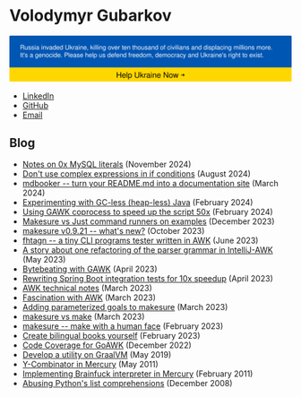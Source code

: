 # Volodymyr Gubarkov

[![Stand With Ukraine](https://raw.githubusercontent.com/vshymanskyy/StandWithUkraine/main/banner2-direct.svg)](https://stand-with-ukraine.pp.ua)

- [LinkedIn](https://www.linkedin.com/in/gubarkovv/)
- [GitHub](https://github.com/xonixx)
- [Email](mailto:xonixx@gmail.com)

## Blog

- [Notes on 0x MySQL literals](0xMYSQL.md) (November 2024)
- [Don't use complex expressions in if conditions](if_condition.md) (August 2024)
- [mdbooker -- turn your README.md into a documentation site](mdbooker.md) (March 2024)
- [Experimenting with GC-less (heap-less) Java](gc_less_java.md) (February 2024)
- [Using GAWK coprocess to speed up the script 50x](gawk_coprocess_speedup.md) (February 2024)
- [Makesure vs Just command runners on examples](makesure-vs-just.md) (December 2023)
- [makesure v0.9.21 -- what's new?](revamp_define.md) (October 2023)
- [fhtagn -- a tiny CLI programs tester written in AWK](fhtagn.md) (June 2023)
- [A story about one refactoring of the parser grammar in IntelliJ-AWK](intellij-awk_grammar_refactoring.md) (May 2023)
- [Bytebeating with GAWK](bytebeat_gawk.md) (April 2023)
- [Rewriting Spring Boot integration tests for 10x speedup](https://www.cmlteam.com/blog/rewriting-spring-boot-integration-tests-for-10x-speedup) (April 2023)
- [AWK technical notes](awk_tech_notes.md) (March 2023)
- [Fascination with AWK](awk.md) (March 2023)
- [Adding parameterized goals to makesure](parameterized_goals.md) (March 2023)
- [makesure vs make](makesure-vs-make.md) (March 2023)
- [makesure -- make with a human face](makesure.md) (February 2023)
- [Create bilingual books yourself](bilingual_books.md) (February 2023)
- [Code Coverage for GoAWK](goawk_cover.md) (December 2022)
- [Develop a utility on GraalVM](https://medium.com/cmlteam/develop-a-utility-on-graalvm-cc160feafc19) (May 2019)
- [Y-Combinator in Mercury](y-combinator.md) (May 2011)
- [Implementing Brainfuck interpreter in Mercury](brainfuck.md) (February 2011)
- [Abusing Python's list comprehensions](abusing_python.md) (December 2008)

